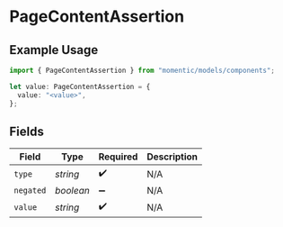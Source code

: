 # PageContentAssertion

## Example Usage

```typescript
import { PageContentAssertion } from "momentic/models/components";

let value: PageContentAssertion = {
  value: "<value>",
};
```

## Fields

| Field              | Type               | Required           | Description        |
| ------------------ | ------------------ | ------------------ | ------------------ |
| `type`             | *string*           | :heavy_check_mark: | N/A                |
| `negated`          | *boolean*          | :heavy_minus_sign: | N/A                |
| `value`            | *string*           | :heavy_check_mark: | N/A                |